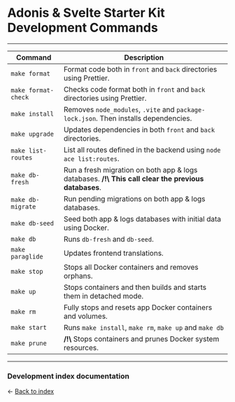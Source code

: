 # Adonis & Svelte Starter Kit Development Commands

---

| Command              | Description                                                                                              |
|----------------------|----------------------------------------------------------------------------------------------------------|
| `make format`        | Format code both in `front` and `back` directories using Prettier.                                       |
| `make format-check`  | Checks code format both in `front` and `back` directories using Prettier.                                |
| `make install`       | Removes `node_modules`, `.vite` and `package-lock.json`. Then installs dependencies.                     |
| `make upgrade`       | Updates dependencies in both `front` and `back` directories.                                             |
| `make list-routes`   | List all routes defined in the backend using `node ace list:routes`.                                     |
| `make db-fresh`      | Run a fresh migration on both app & logs databases. **/!\\** **This call clear the previous databases**. |
| `make db-migrate`    | Run pending migrations on both app & logs databases.                                                     |
| `make db-seed`       | Seed both app & logs databases with initial data using Docker.                                           |
| `make db`            | Runs `db-fresh` and `db-seed`.                                                                           |
| `make paraglide`     | Updates frontend translations.                                                                           |
| `make stop`          | Stops all Docker containers and removes orphans.                                                         |
| `make up`            | Stops containers and then builds and starts them in detached mode.                                       |
| `make rm`            | Fully stops and resets app Docker containers and volumes.                                                |
| `make start`         | Runs `make install`, `make rm`, `make up` and `make db`                                                  |
| `make prune`         | **/!\\** Stops containers and prunes Docker system resources.                                            |

---

### Development index documentation

&larr; [Back to index](index.md)

